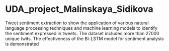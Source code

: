 # UDA_project_Malinskaya_Sidikova

Tweet sentiment extraction to show the application of various natural language processing techniques and machine learning models to identify the sentiment expressed in tweets. The dataset includes more than 27000 unique twits. The effectiveness of the Bi-LSTM model for sentiment analysis is demonstrated
